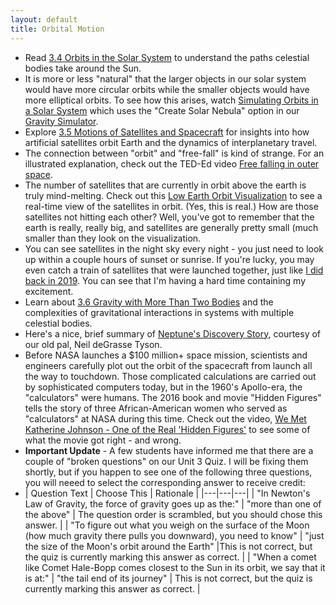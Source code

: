 ```yaml
---
layout: default
title: Orbital Motion
---
```


- Read [3.4 Orbits in the Solar System](https://openstax.org/books/astronomy-2e/pages/3-4-orbits-in-the-solar-system) to understand the paths celestial bodies take around the Sun.
- It is more or less "natural" that the larger objects in our solar system would have more circular orbits while the smaller objects would have more elliptical orbits. To see how this arises, watch [Simulating Orbits in a Solar System](https://youtu.be/vFX2cz854DU) which uses the "Create Solar Nebula" option in our [Gravity Simulator](https://www.andrewvh.com/kepler).
- Explore [3.5 Motions of Satellites and Spacecraft](https://openstax.org/books/astronomy-2e/pages/3-5-motions-of-satellites-and-spacecraft) for insights into how artificial satellites orbit Earth and the dynamics of interplanetary travel.
- The connection between "orbit" and "free-fall" is kind of strange. For an illustrated explanation, check out the TED-Ed video [Free falling in outer space](https://youtu.be/tAUXIEr-VzM?si=tyhksN51yMI-oAOz).
- The number of satellites that are currently in orbit above the earth is truly mind-melting. Check out this [Low Earth Orbit Visualization](https://platform.leolabs.space/visualization) to see a real-time view of the satellites in orbit. (Yes, this is real.) How are those satellites not hitting each other? Well, you've got to remember that the earth is really, really big, and satellites are generally pretty small (much smaller than they look on the visualization.
- You can see satellites in the night sky every night - you just need to look up within a couple hours of sunset or sunrise. If you're lucky, you may even catch a train of satellites that were launched together, just like [I did back in 2019](https://youtu.be/2SgfOIoAGok?si=y3w2DDbk0xNhdmbc). You can see that I'm having a hard time containing my excitement. 
- Learn about [3.6 Gravity with More Than Two Bodies](https://openstax.org/books/astronomy-2e/pages/3-6-gravity-with-more-than-two-bodies) and the complexities of gravitational interactions in systems with multiple celestial bodies.
- Here's a nice, brief summary of [Neptune's Discovery Story](https://www.youtube.com/shorts/Yj04lL28Ibk), courtesy of our old pal, Neil deGrasse Tyson.
- Before NASA launches a $100 million+ space mission, scientists and engineers carefully plot out the orbit of the spacecraft from launch all the way to touchdown. Those complicated calculations are carried out by sophisticated computers today, but in the 1960's Apollo-era, the "calculators" were humans. The 2016 book and movie "Hidden Figures" tells the story of three African-American women who served as "calculators" at NASA during this time. Check out the video, [We Met Katherine Johnson - One of the Real 'Hidden Figures'](https://youtu.be/qHL23SRDIvI?si=bt1K23YRPxBLkzfK) to see some of what the movie got right - and wrong.
- **Important Update** - A few students have informed me that there are a couple of "broken questions" on our Unit 3 Quiz. I will be fixing them shortly, but if you happen to see one of the following three questions, you will neeed to select the corresponding answer to receive credit:
- | Question Text | Choose This | Rationale |
|---|---|---|
| "In Newton's Law of Gravity, the force of gravity goes up as the:" | "more than one of the above"  | The question order is scrambled, but you should chose this answer. |
| "To figure out what you weigh on the surface of the Moon (how much gravity there pulls you downward), you need to know" | "just the size of the Moon's orbit around the Earth" |This is not correct, but the quiz is currently marking this answer as correct. |
| "When a comet like Comet Hale-Bopp comes closest to the Sun in its orbit, we say that it is at:" | "the tail end of its journey" | This is not correct, but the quiz is currently marking this answer as correct. |

